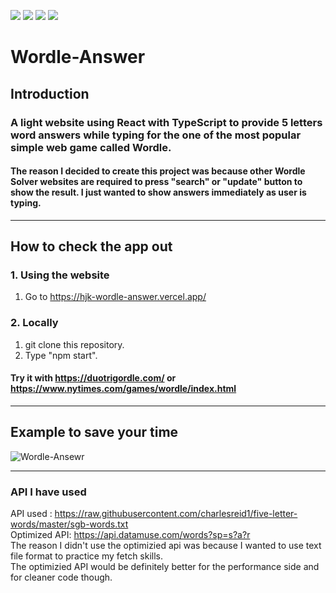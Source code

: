 <img src="https://img.shields.io/badge/React-61DAFB?style=flat-square&logo=React&logoColor=white"/></a>
<img src="https://img.shields.io/badge/JavaScript-F7DF1E?style=flat-square&logo=JavaScript&logoColor=white"/></a>
<img src="https://img.shields.io/badge/TypeScript-3178C6?style=flat-square&logo=TypeScript&logoColor=white"/></a>
<img src="https://img.shields.io/badge/CSS3-1572B6?style=flat-square&logo=CSS&logoColor=white"/></a>
# Wordle-Answer

## Introduction
### A light website using React with TypeScript to provide 5 letters word answers while typing for the one of the most popular simple web game called Wordle.
#### The reason I decided to create this project was because other Wordle Solver websites are required to press "search" or "update" button to show the result.  I just wanted to show answers immediately as user is typing.
---
## How to check the app out

### 1. Using the website
1. Go to https://hjk-wordle-answer.vercel.app/

### 2. Locally
1. git clone this repository.
2. Type "npm start".


#### Try it with https://duotrigordle.com/  or https://www.nytimes.com/games/wordle/index.html
-----

## Example to save your time
![Wordle-Ansewr](https://user-images.githubusercontent.com/94532638/168210477-ca1be19b-100c-4d62-9a05-894f700cedb8.gif)

---
### API I have used
API used : https://raw.githubusercontent.com/charlesreid1/five-letter-words/master/sgb-words.txt  
Optimized API: https://api.datamuse.com/words?sp=s?a?r  
The reason I didn't use the optimizied api was because I wanted to use text file format to practice my fetch skills.  
The optimizied API would be definitely better for the performance side and for cleaner code though.
